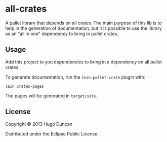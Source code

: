 # all-crates

A pallet library that depends on all crates.  The main purpose of this lib is to
help in the generation of documentation, but it is possible to use the library
as an "all in one" dependency to bring in pallet crates.

## Usage

Add this project to you dependencies to bring in a dependency on all pallet
crates.

To generate documentation, run the `lein-pallet-crate` plugin with:

    lein crates-pages

The pages will be generated in `target/site`.

## License

Copyright © 2013 Hugo Duncan

Distributed under the Eclipse Public License.
